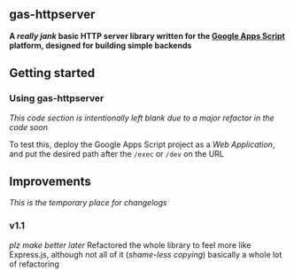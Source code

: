 ## gas-httpserver
**A *really jank* basic HTTP server library written for the [Google Apps Script](https://developers.google.com/apps-script) platform, designed for building simple backends**

## Getting started
### Using gas-httpserver
*This code section is intentionally left blank due to a major refactor in the code soon*

To test this, deploy the Google Apps Script project as a *Web Application*, and put the desired path after the `/exec` or `/dev` on the URL

## Improvements
*This is the temporary place for changelogs*

### v1.1
*plz make better later*
Refactored the whole library to feel more like Express.js, although not all of it (*shame-less copying*)
basically a whole lot of refactoring